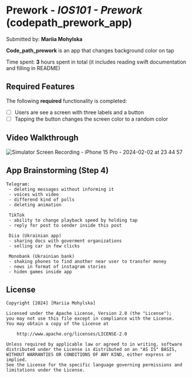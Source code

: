 # Prework - *IOS101 - Prework* (codepath_prework_app)

Submitted by: **Mariia Mohylska**

**Code_path_prework** is an app that changes background color on tap

Time spent: **3** hours spent in total (it includes reading swift documentation and filling in README)

## Required Features

The following **required** functionality is completed:

- [ ] Users are see a screen with three labels and a button
- [ ] Tapping the button changes the screen color to a random color
 
## Video Walkthrough

![Simulator Screen Recording - iPhone 15 Pro - 2024-02-02 at 23 44 57](https://github.com/MariiaMohylska/codepath_prework_app/assets/55410334/75ec1d19-79f5-4f2b-8cbe-c3444916b9ec)


## App Brainstorming (Step 4)

    Telegram:
     - deleting messages without informing it
     - voices with video
     - differend kind of polls
     - deleting animation 
     
     TikTok
     - ability to change playback speed by holding tap
     - reply for post to sender inside this post
     
     Diia (Ukrainian app)
     - sharing docs with goverment organizations
     - selling car in few clicks
     
     Monobank (Ukrainian bank)
     - shaking phones to find another near user to transfer money
     - news in format of instagram stories
     - hiden games inside app

## License

    Copyright [2024] [Mariia Mohylska]

    Licensed under the Apache License, Version 2.0 (the "License");
    you may not use this file except in compliance with the License.
    You may obtain a copy of the License at

        http://www.apache.org/licenses/LICENSE-2.0

    Unless required by applicable law or agreed to in writing, software
    distributed under the License is distributed on an "AS IS" BASIS,
    WITHOUT WARRANTIES OR CONDITIONS OF ANY KIND, either express or implied.
    See the License for the specific language governing permissions and
    limitations under the License.
